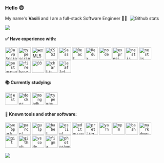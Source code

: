 ### Hello :sunglasses:

<img align="right" alt="Github stats" src="https://github-readme-stats.vercel.app/api?username=va-vl&count_private=true&bg_color=0,C04848,480048&title_color=fff&text_color=fff&&icon_color=fff&hide=stars,issues&show_icons=true" />

My name's **Vasili** and I am a full-stack Software Engineer 👷‍♂️

![](https://www.codewars.com/users/va-vl/badges/small)

#### :white_check_mark: Have experience with:

<p>
 <a href="https://www.javascript.com"><code><img alt="JavaScript" height="40px" src="https://cdn.svgporn.com/logos/javascript.svg" /></code></a>
 <a href="https://www.typescriptlang.org"><code><img alt="typescript" height="40px" src="https://cdn.svgporn.com/logos/typescript-icon.svg" /></code></a>
 <a href="https://en.wikipedia.org/wiki/HTML"><img alt="HTML5" height="40px" src="https://cdn.svgporn.com/logos/html-5.svg" /></code></a>
 <a href="https://en.wikipedia.org/wiki/Cascading_Style_Sheets"><code><img alt="CSS3" height="40px" src="https://cdn.svgporn.com/logos/css-3.svg" /></code></a>
 <a href="https://sass-lang.com"><code><img alt="Sass" height="40px" src="https://cdn.svgporn.com/logos/sass.svg" /></code></a>
 <a href="https://reactjs.org/"><code><img alt="React" height="40px" src="https://cdn.svgporn.com/logos/react.svg" /></code></a>
 <a href="https://redux.js.org"><code><img alt="Redux" height="40px" src="https://cdn.svgporn.com/logos/redux.svg" /></code></a>
 <a href="https://nodejs.org/en"><code><img alt="node" height="40px" src="https://cdn.svgporn.com/logos/nodejs-icon.svg" /></code></a>
 <a href="https://expressjs.com"><code><img alt="express" height="40px" src="https://cdn.svgporn.com/logos/express.svg" /></code></a>
 <a href="https://nestjs.com"><code><img alt="nestjs" height="40px" src="https://cdn.svgporn.com/logos/nestjs.svg" /></code></a>
 <a href="https://knexjs.org/"><code><img alt="nestjs" height="40px" src="https://cdn.svgporn.com/logos/knex.svg" /></code></a>
 <a href="https://www.postgresql.org"><code><img alt="postgresql" height="40px" src="https://cdn.svgporn.com/logos/postgresql.svg" /></code></a>
 <a href="https://firebase.google.com"><code><img alt="firebase" height="40px" src="https://cdn.svgporn.com/logos/firebase.svg" /></code></a>
 <a href="https://d3js.org"><code><img alt="D3" height="40px" src="https://cdn.svgporn.com/logos/d3.svg" /></code></a>
 <a href="https://www.chartjs.org"><code><img alt="chartjs" height="40px" src="https://www.chartjs.org/img/chartjs-logo.svg" /></code></a>
 <a href="https://leafletjs.com"><code><img alt="leaflet" height="40px" src="https://cdn.svgporn.com/logos/leaflet.svg" /></code></a>
</p>

#### :books: Currently studying:

<p>
 <a href="https://jestjs.io"><code><img alt="jest" height="40px" src="https://cdn.svgporn.com/logos/jest.svg" /></code></a>
 <a href="https://www.docker.com"><code><img alt="docker" height="40px" src="https://cdn.svgporn.com/logos/docker-icon.svg" /></code></a>
 <a href="https://mongodb.com"><code><img alt="mongodb" height="40px" src="https://cdn.svgporn.com/logos/mongodb.svg" /></code></a>
 <a href="https://graphql.org"><code><img alt="typeorm" height="40px" src="https://cdn.svgporn.com/logos/graphql.svg" /></code></a>
</p>

#### :wrench: Known tools and other software:

<p>
 <a href="https://webpack.js.org"><code><img alt="webpack" height="40px" src="https://cdn.svgporn.com/logos/webpack.svg" /></code></a>
 <a href="https://parceljs.org"><code><img alt="parcel" height="40px" src="https://cdn.svgporn.com/logos/parcel.svg" /></code></a>
 <a href="https://gulpjs.com"><code><img alt="gulp" height="40px" src="https://cdn.svgporn.com/logos/gulp.svg" /></code></a>
 <a href="https://babeljs.io"><code><img alt="babel" height="40px" src="https://cdn.svgporn.com/logos/babel.svg" /></code></a>
 <a href="https://eslint.org"><code><img alt="eslint" height="40px" src="https://cdn.svgporn.com/logos/eslint.svg" /></code></a>
 <a href="https://editorconfig.org"><code><img alt="editorconfig" height="40px" src="https://pbs.twimg.com/profile_images/1859373103/edcon_color_transbg2_400x400.png" /></code></a>
 <a href="https://prettier.io"><code><img alt="prettier" height="40px" src="https://cdn.svgporn.com/logos/prettier.svg" /></code></a>
 <a href="https://yarnpkg.com"><code><img alt="yarn" height="40px" src="https://cdn.svgporn.com/logos/yarn.svg" /></code></a>
 <a href="https://npmjs.com"><code><img alt="npm" height="40px" src="https://cdn.svgporn.com/logos/npm-icon.svg" /></code></a>
 <a href="https://en.wikipedia.org/wiki/Bash_(Unix_shell)"><code><img alt="bash" height="40px" src="https://cdn.svgporn.com/logos/bash-icon.svg" /></code></a>
 <a href="https://www.markdownguide.org"><code><img alt="markdown" height="40px" src="https://cdn.svgporn.com/logos/markdown.svg" /></code></a>
 <a href="https://git-scm.com"><code><img alt="git" height="40px" src="https://cdn.svgporn.com/logos/git-icon.svg" /></code></a>
 <a href="https://github.com"><code><img alt="github" height="40px" src="https://cdn.svgporn.com/logos/github-icon.svg" /></code></a>
 <a href="https://code.visualstudio.com"><code><img alt="vscode" height="40px" src="https://cdn.svgporn.com/logos/visual-studio-code.svg" /></code></a>
 <a href="https://figma.com"><code><img alt="figma" height="40px" src="https://cdn.svgporn.com/logos/figma.svg" /></code></a>
 <a href="https://www.adobe.com/ru/products/photoshop.html"><code><img alt="photoshop" height="40px" src="https://upload.wikimedia.org/wikipedia/commons/thumb/a/af/Adobe_Photoshop_CC_icon.svg/1200px-Adobe_Photoshop_CC_icon.svg.png" /></code></a>
</p>

![](https://img.shields.io/github/last-commit/va-vl/va-vl/main?label=readme%20last%20updated)

[resume]: <> (RESUME_VARIABLE_PLACEHOLDER)
[comment]: <> (Resume is displayed using the google docs viewer trick)
[comment]: <> (URL is: https://docs.google.com/viewer?url={link_to_raw_pdf})
